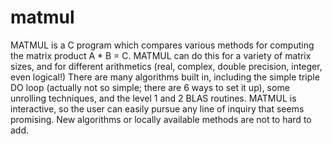 # matmul
MATMUL is a C program which compares various methods for computing the matrix product           A * B = C.        MATMUL can do this for a variety of matrix sizes, and for different arithmetics (real, complex, double precision, integer, even logical!) There are many algorithms built in, including the simple triple DO loop (actually not so simple; there are 6 ways to set it up), some unrolling techniques, and the level 1 and 2 BLAS routines.  MATMUL is interactive, so the user can easily pursue any line of inquiry that seems promising. New algorithms or locally available methods are not to hard to add.
